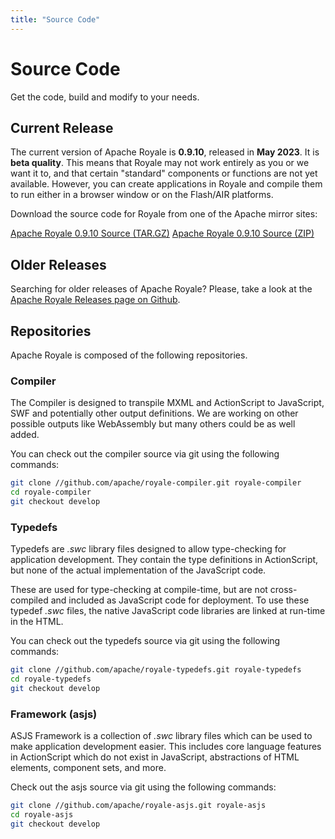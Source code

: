 ```yaml
---
title: "Source Code"
---
```

# Source Code

Get the code, build and modify to your needs.

## Current Release

The current version of Apache Royale is **0.9.10**, released in **May 2023**. It is **beta quality**. This means that Royale may not work entirely as you or we want it to, and that certain "standard" components or functions are not yet available. However, you can create applications in Royale and compile them to run either in a browser window or on the Flash/AIR platforms.

Download the source code for Royale from one of the Apache mirror sites:

<div class="btn-group">
<a class="btn btn-download" href="http://www.apache.org/dyn/closer.lua/royale/0.9.10/apache-royale-0.9.10-src.tar.gz"><i class="fa fa-download"></i> Apache Royale 0.9.10 Source (TAR.GZ)</a>
<a class="btn btn-download" href="http://www.apache.org/dyn/closer.lua/royale/0.9.10/apache-royale-0.9.10-src.zip"><i class="fa fa-download"></i> Apache Royale 0.9.10 Source (ZIP)</a>
</div>

## Older Releases

Searching for older releases of Apache Royale? Please, take a look at the [Apache Royale Releases page on Github](https://github.com/apache/royale-asjs/releases).

## Repositories

Apache Royale is composed of the following repositories.

### Compiler

The Compiler is designed to transpile MXML and ActionScript to JavaScript, SWF and potentially other output definitions. We are working on other possible outputs like WebAssembly but many others could be as well added.

You can check out the compiler source via git using the following commands:

```sh
git clone //github.com/apache/royale-compiler.git royale-compiler
cd royale-compiler
git checkout develop
```

### Typedefs

Typedefs are _.swc_ library files designed to allow type-checking for application development. They contain the type definitions in ActionScript, but none of the actual implementation of the JavaScript code.

These are used for type-checking at compile-time, but are not cross-compiled and included as JavaScript code for deployment. To use these typedef _.swc_ files, the native JavaScript code libraries are linked at run-time in the HTML.

You can check out the typedefs source via git using the following commands:

```sh
git clone //github.com/apache/royale-typedefs.git royale-typedefs
cd royale-typedefs
git checkout develop
```

### Framework (asjs)

ASJS Framework is a collection of _.swc_ library files which can be used to make application development easier. This includes core language features in ActionScript which do not exist in JavaScript, abstractions of HTML elements, component sets, and more.

Check out the asjs source via git using the following commands:

```sh
git clone //github.com/apache/royale-asjs.git royale-asjs
cd royale-asjs
git checkout develop
```